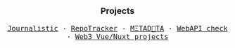 <p align="center" style="font-size: 1.2rem;">
  <b>Projects</b>
</p>
<p align="center" style="font-size: 1rem;">
  <samp>
    <a href="https://journalisticapp.com" title="Journalistic - Micro Journaling">Journalistic</a> &middot;
    <a href="https://repo-tracker.com" title="RepoTracker - Better GitHub stats and insights">RepoTracker</a> &middot;
    <a href="https://m3ta-data.vercel.app" title="WebAPI check - Easily check the WebAPI capabilies of your device">MΞTAD🦧TA</a> &middot;
    <a href="https://webapicheck.com" title="WebAPI check - Easily check the WebAPI capabilies of your device">WebAPI check</a> &middot;
    <a href="https://github.com/toniengelhardt/web3-vue-and-nuxt-projects" title="Collection of web3 projects built with Vue/Nuxt">Web3 Vue/Nuxt projects</a>
  </samp>
</p>
